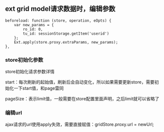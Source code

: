 ## ext grid model请求数据时，编辑参数

    beforeload: function (store, operation, eOpts) {
        var new_params = {
            ro_id: 0,
            tu_id: sessionStorage.getItem('userid')
        };
        Ext.apply(store.proxy.extraParams, new_params);
    },

### store初始化参数

store初始化请求参数详情

start：每次刷新的起始值，刷新后会自动变化，所以如果需要更新store，需要初始化一下start值，和page雷同

pageSize：表示limit值，一般需要在store配置里面声明，之后limit就可以省略了

### 编辑url

ajax请求的url使用apply失效，需要直接赋值：gridStore.proxy.url = newUrl;
